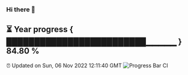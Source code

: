 ### Hi there 👋
⏳ Year progress { █████████████████████████▁▁▁▁▁ } 84.80 %
---
⏰ Updated on Sun, 06 Nov 2022 12:11:40 GMT
![Progress Bar CI](https://github.com/Moyi321/Moyi321/workflows/Progress%20Bar%20CI/badge.svg)
